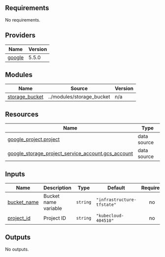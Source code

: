 <!-- BEGIN_TF_DOCS -->
## Requirements

No requirements.

## Providers

| Name | Version |
|------|---------|
| <a name="provider_google"></a> [google](#provider\_google) | 5.5.0 |

## Modules

| Name | Source | Version |
|------|--------|---------|
| <a name="module_storage_bucket"></a> [storage\_bucket](#module\_storage\_bucket) | ../modules/storage_bucket | n/a |

## Resources

| Name | Type |
|------|------|
| [google_project.project](https://registry.terraform.io/providers/hashicorp/google/latest/docs/data-sources/project) | data source |
| [google_storage_project_service_account.gcs_account](https://registry.terraform.io/providers/hashicorp/google/latest/docs/data-sources/storage_project_service_account) | data source |

## Inputs

| Name | Description | Type | Default | Required |
|------|-------------|------|---------|:--------:|
| <a name="input_bucket_name"></a> [bucket\_name](#input\_bucket\_name) | Bucket name variable | `string` | `"infrastructure-tfstate"` | no |
| <a name="input_project_id"></a> [project\_id](#input\_project\_id) | Project ID | `string` | `"kubecloud-404510"` | no |

## Outputs

No outputs.
<!-- END_TF_DOCS -->